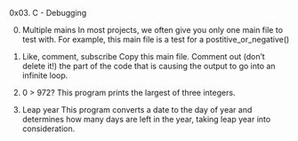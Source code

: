 0x03. C - Debugging

0. Multiple mains
In most projects, we often give you only one main file to test with. For example, this main file is a test for a postitive_or_negative()

1. Like, comment, subscribe
Copy this main file. Comment out (don’t delete it!) the part of the code that is causing the output to go into an infinite loop.

2. 0 > 972?
This program prints the largest of three integers.

3. Leap year
This program converts a date to the day of year and determines how many days are left in the year, taking leap year into consideration.
